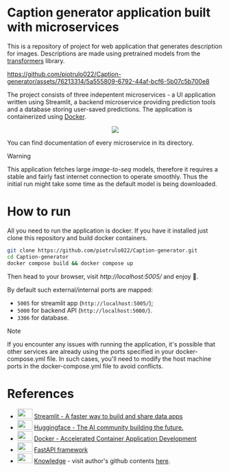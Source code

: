 # Caption generator application built with microservices
This is a repository of project for web application that generates description for images. Descriptions are made using pretrained models from the [transformers](https://huggingface.co/docs/transformers/index) library.

https://github.com/piotrulo022/Caption-generator/assets/76213314/5a555809-6792-44af-bcf6-5b07c5b700e8


The project consists of three indepentent microservices - a UI application written using Streamlit, a backend microservice providing prediction tools and a database storing user-saved predictions. The application is containerized using [Docker](https://www.docker.com/).

<p align="center">
  <img src="https://github.com/piotrulo022/Caption-generator/assets/76213314/03200b09-2731-4a65-bc9f-302aaae82f6c">
</p>

You can find documentation of every microservice in its directory.

> [!WARNING]
> This application fetches large *image-to-seq* models, therefore it requires a stable and fairly fast internet connection to operate smoothly. Thus the initial run might take some time as the default model is being downloaded.

# How to run
All you need to run the application is docker. If you have it installed just clone this repository and build docker containers.

```bash
git clone https://github.com/piotrulo022/Caption-generator.git
cd Caption-generator
docker compose build && docker compose up
```

Then head to your browser, visit *http://localhost:5005/* and enjoy 🙂.

By default such external/internal ports are mapped:
- `5005` for streamlit app (`http://localhost:5005/`);
- `5000` for backend API (`http://localhost:5000/`).
- `3306` for database.

> [!NOTE]
> If you encounter any issues with running the application, it's possible that other services are already using the ports specified in your docker-compose.yml file. In such cases, you'll need to modify the host machine ports in the docker-compose.yml file to avoid conflicts.


# References
- <img src="https://github.com/piotrulo022/Caption-generator/assets/76213314/041bc9c8-bbaa-46fe-b36a-80c34be01694" width="35" height="23"/> [Streamlit - A faster way to build and share data apps](https://streamlit.io/)
- <img src="https://github.com/piotrulo022/Caption-generator/assets/76213314/ba8ce534-07dc-4ab9-9944-64e39e7d37c9" width="35" height="23"/> [Huggingface - The AI community building the future.](https://huggingface.co/)
- <img src="https://github.com/piotrulo022/Caption-generator/assets/76213314/78ea06b0-00cd-4081-bc09-d31f6860b992" width="35" height="23"/> [Docker - Accelerated Container Application Development](https://www.docker.com/)
- <img src="https://github.com/piotrulo022/Caption-generator/assets/76213314/7d6a0917-fd64-47e3-a8d2-80236766e1fb" width="35" height="23"/> [FastAPI framework](https://fastapi.tiangolo.com/)
- <img src="https://github.com/piotrulo022/Caption-generator/assets/76213314/2aeef1f8-144e-44c6-b98d-9307c9b3471e" width="35" height="23"/> [Knowledge](https://dwojcik92.github.io/) - visit author's github contents [here](https://github.com/dwojcik92/).
